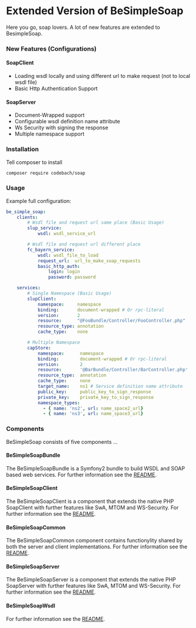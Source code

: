 # Extended Version of BeSimpleSoap

Here you go, soap lovers. A lot of new features are extended to BesimpleSoap.

### New Features (Configurations)
#### SoapClient
- Loading wsdl locally and using different url to make request (not to local wsdl file)
- Basic Http Authentication Support

#### SoapServer
- Document-Wrapped support
- Configurable wsdl definition name attribute
- Ws Security with signing the response 
- Multiple namespace support

### Installation

Tell composer to install
```bash
composer require codebach/soap
```

### Usage

Example full configuration:
```yaml
be_simple_soap:
    clients:
        # Wsdl file and request url same place (Basic Usage)
        slup_service:
            wsdl: wsdl_service_url

        # Wsdl file and request url different place
        fc_bayern_service:
            wsdl: wsdl_file_to_load
            request_url:  url_to_make_soap_requests
            basic_http_auth:
                login: login
                password: password

    services:
        # Single Namespace (Basic Usage)
        slupClient:
            namespace:     namespace
            binding:       document-wrapped # Or rpc-literal
            version:       2
            resource:      "@FooBundle/Controller/FooController.php"
            resource_type: annotation
            cache_type:    none

        # Multiple Namespace
        capStore:
            namespace:      namespace
            binding:        document-wrapped # Or rpc-literal
            version:        2
            resource:       '@BarBundle/Controller/BarController.php'
            resource_type:  annotation
            cache_type:     none
            target_name:    ns1 # Service definition name attribute
            public_key:     public_key_to_sign_response
            private_key:    private_key_to_sign_response
            namespace_types:
              - { name: 'ns2', url: name_space2_url}
              - { name: 'ns3', url: name_space3_url}
```

### Components

BeSimpleSoap consists of five components ...

#### BeSimpleSoapBundle

The BeSimpleSoapBundle is a Symfony2 bundle to build WSDL and SOAP based web services.
For further information see the [README](https://github.com/codebach/Soap/blob/master/src/BeSimple/SoapBundle/README.md).

#### BeSimpleSoapClient

The BeSimpleSoapClient is a component that extends the native PHP SoapClient with further features like SwA, MTOM and WS-Security.
For further information see the [README](https://github.com/codebach/Soap/blob/master/src/BeSimple/SoapClient/README.md).

#### BeSimpleSoapCommon

The BeSimpleSoapCommon component contains functionylity shared by both the server and client implementations.
For further information see the [README](https://github.com/codebach/Soap/blob/master/src/BeSimple/SoapCommon/README.md).

#### BeSimpleSoapServer

The BeSimpleSoapServer is a component that extends the native PHP SoapServer with further features like SwA, MTOM and WS-Security.
For further information see the [README](https://github.com/codebach/Soap/blob/master/src/BeSimple/SoapServer/README.md).

#### BeSimpleSoapWsdl

For further information see the [README](https://github.com/codebach/Soap/blob/master/src/BeSimple/SoapWsdl/README.md).

